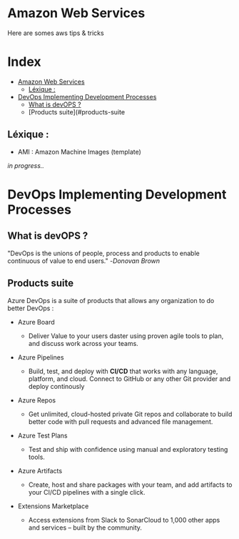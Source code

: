 # Amazon Web Services
Here are somes aws tips & tricks

# Index
* [Amazon Web Services](#amazon-web-services)
   * [Léxique :](#léxique-)
* [DevOps Implementing Development Processes](#devops-implementing-development-processes)
   * [What is devOPS ?](#what-is-devops-)
   * [Products suite](#products-suite

## Léxique :
 - AMI : Amazon Machine Images (template)

*in progress..*

# DevOps Implementing Development Processes

## What is devOPS ?
"DevOps is the unions of people, process and products to enable continuous of value to end users." -*Donovan Brown*

## Products suite

Azure DevOps is a suite of products that allows any organization to do better DevOps :

- Azure Board
    - Deliver Value to your users daster using proven agile tools to plan, and discuss work across your teams.

- Azure Pipelines
    - Build, test, and deploy with **CI/CD** that works with any language, platform, and cloud. Connect to GitHub or any other Git provider and deploy continously

- Azure Repos
    - Get unlimited, cloud-hosted private Git repos and collaborate to build better code with pull requests and advanced file management.

- Azure Test Plans
    - Test and ship with confidence using manual and exploratory testing tools.

- Azure Artifacts
    - Create, host and share packages with your team, and add artifacts to your CI/CD pipelines with a single click.

- Extensions Marketplace
    - Access extensions from Slack to SonarCloud to 1,000 other apps and services – built by the community.